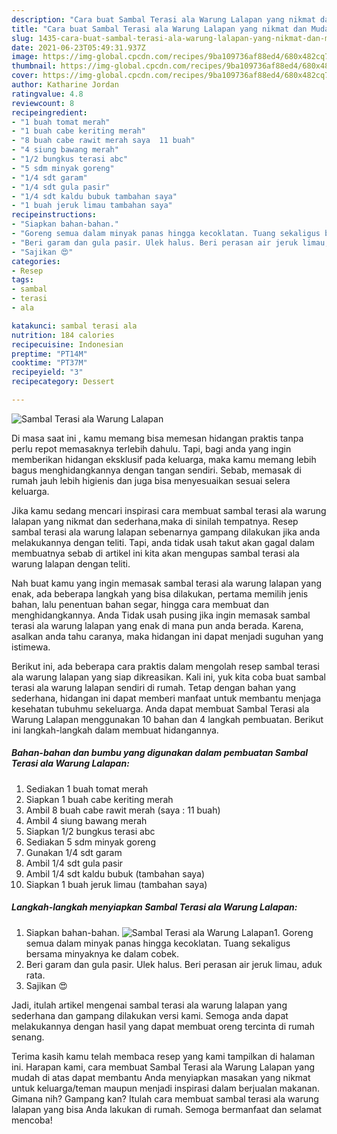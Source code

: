 ```yaml
---
description: "Cara buat Sambal Terasi ala Warung Lalapan yang nikmat dan Mudah Dibuat"
title: "Cara buat Sambal Terasi ala Warung Lalapan yang nikmat dan Mudah Dibuat"
slug: 1435-cara-buat-sambal-terasi-ala-warung-lalapan-yang-nikmat-dan-mudah-dibuat
date: 2021-06-23T05:49:31.937Z
image: https://img-global.cpcdn.com/recipes/9ba109736af88ed4/680x482cq70/sambal-terasi-ala-warung-lalapan-foto-resep-utama.jpg
thumbnail: https://img-global.cpcdn.com/recipes/9ba109736af88ed4/680x482cq70/sambal-terasi-ala-warung-lalapan-foto-resep-utama.jpg
cover: https://img-global.cpcdn.com/recipes/9ba109736af88ed4/680x482cq70/sambal-terasi-ala-warung-lalapan-foto-resep-utama.jpg
author: Katharine Jordan
ratingvalue: 4.8
reviewcount: 8
recipeingredient:
- "1 buah tomat merah"
- "1 buah cabe keriting merah"
- "8 buah cabe rawit merah saya  11 buah"
- "4 siung bawang merah"
- "1/2 bungkus terasi abc"
- "5 sdm minyak goreng"
- "1/4 sdt garam"
- "1/4 sdt gula pasir"
- "1/4 sdt kaldu bubuk tambahan saya"
- "1 buah jeruk limau tambahan saya"
recipeinstructions:
- "Siapkan bahan-bahan."
- "Goreng semua dalam minyak panas hingga kecoklatan. Tuang sekaligus bersama minyaknya ke dalam cobek."
- "Beri garam dan gula pasir. Ulek halus. Beri perasan air jeruk limau, aduk rata."
- "Sajikan 😍"
categories:
- Resep
tags:
- sambal
- terasi
- ala

katakunci: sambal terasi ala 
nutrition: 184 calories
recipecuisine: Indonesian
preptime: "PT14M"
cooktime: "PT37M"
recipeyield: "3"
recipecategory: Dessert

---
```



![Sambal Terasi ala Warung Lalapan](https://img-global.cpcdn.com/recipes/9ba109736af88ed4/680x482cq70/sambal-terasi-ala-warung-lalapan-foto-resep-utama.jpg)

Di masa  saat ini , kamu memang bisa memesan hidangan praktis tanpa perlu repot memasaknya terlebih dahulu. Tapi, bagi anda yang ingin memberikan hidangan eksklusif pada keluarga, maka kamu memang lebih bagus menghidangkannya dengan tangan sendiri. Sebab, memasak di rumah jauh lebih higienis dan juga bisa menyesuaikan sesuai selera keluarga.

Jika kamu sedang mencari inspirasi cara membuat sambal terasi ala warung lalapan yang nikmat dan sederhana,maka di sinilah tempatnya. Resep sambal terasi ala warung lalapan  sebenarnya gampang dilakukan jika anda melakukannya dengan teliti. Tapi, anda tidak usah takut akan gagal dalam membuatnya 
sebab di artikel ini kita akan mengupas sambal terasi ala warung lalapan dengan teliti.  



Nah buat kamu yang ingin memasak sambal terasi ala warung lalapan yang enak, ada beberapa langkah yang bisa dilakukan, pertama memilih jenis bahan, lalu penentuan bahan segar, hingga cara membuat dan menghidangkannya. Anda Tidak usah pusing jika ingin memasak sambal terasi ala warung lalapan yang enak di mana pun anda berada. Karena, asalkan anda  tahu caranya, maka hidangan ini dapat menjadi suguhan yang istimewa.

Berikut ini, ada beberapa cara praktis  dalam mengolah resep sambal terasi ala warung lalapan yang siap dikreasikan. Kali ini, yuk kita coba buat sambal terasi ala warung lalapan sendiri di rumah. Tetap dengan bahan yang sederhana, hidangan ini dapat memberi manfaat untuk membantu menjaga kesehatan tubuhmu sekeluarga. Anda dapat membuat Sambal Terasi ala Warung Lalapan menggunakan 10 bahan dan 4 langkah pembuatan. Berikut ini langkah-langkah dalam membuat hidangannya.

<!--inarticleads1-->

##### Bahan-bahan dan bumbu yang digunakan dalam pembuatan Sambal Terasi ala Warung Lalapan:

1. Sediakan 1 buah tomat merah
1. Siapkan 1 buah cabe keriting merah
1. Ambil 8 buah cabe rawit merah (saya : 11 buah)
1. Ambil 4 siung bawang merah
1. Siapkan 1/2 bungkus terasi abc
1. Sediakan 5 sdm minyak goreng
1. Gunakan 1/4 sdt garam
1. Ambil 1/4 sdt gula pasir
1. Ambil 1/4 sdt kaldu bubuk (tambahan saya)
1. Siapkan 1 buah jeruk limau (tambahan saya)




<!--inarticleads2-->

##### Langkah-langkah menyiapkan Sambal Terasi ala Warung Lalapan:

1. Siapkan bahan-bahan.
<img src="https://img-global.cpcdn.com/steps/a6a80ed8ac493f08/160x128cq70/sambal-terasi-ala-warung-lalapan-langkah-memasak-1-foto.jpg" alt="Sambal Terasi ala Warung Lalapan">1. Goreng semua dalam minyak panas hingga kecoklatan. Tuang sekaligus bersama minyaknya ke dalam cobek.
1. Beri garam dan gula pasir. Ulek halus. Beri perasan air jeruk limau, aduk rata.
1. Sajikan 😍




Jadi, itulah artikel mengenai  sambal terasi ala warung lalapan  yang sederhana dan gampang dilakukan versi kami. Semoga anda dapat melakukannya dengan hasil yang dapat membuat oreng tercinta di rumah senang. 

Terima kasih kamu telah membaca resep yang kami tampilkan di halaman ini. Harapan kami, cara membuat  Sambal Terasi ala Warung Lalapan yang mudah di atas dapat membantu Anda menyiapkan masakan yang nikmat untuk keluarga/teman maupun menjadi inspirasi dalam berjualan makanan. Gimana nih? Gampang kan? Itulah cara membuat sambal terasi ala warung lalapan yang bisa Anda lakukan di rumah. Semoga bermanfaat dan selamat mencoba!

